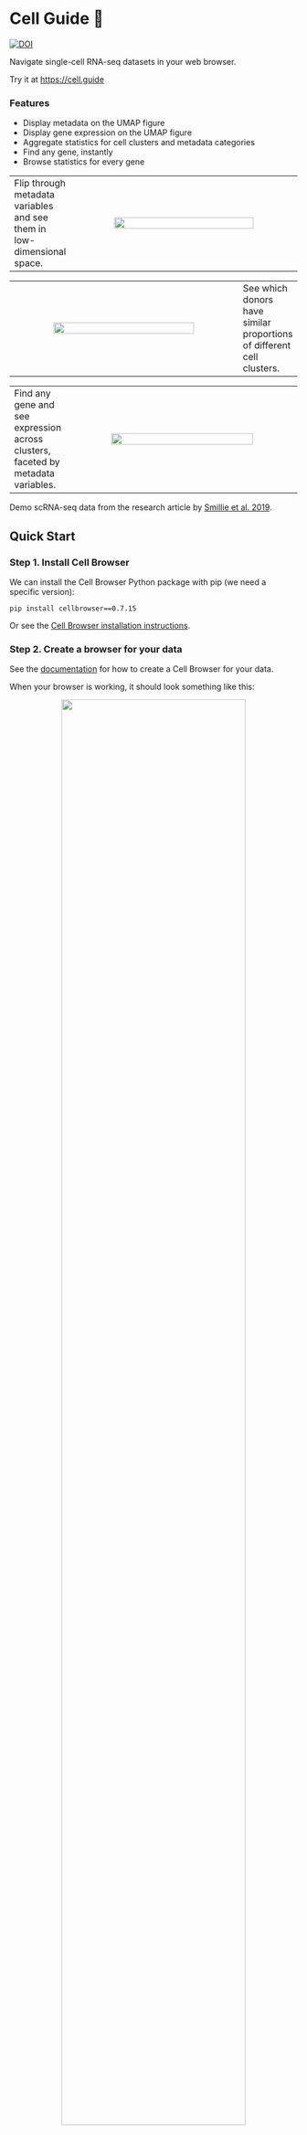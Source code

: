 # Cell Guide 🧭 

[![DOI](https://zenodo.org/badge/268866845.svg)](https://zenodo.org/badge/latestdoi/268866845)

Navigate single-cell RNA-seq datasets in your web browser.

Try it at https://cell.guide


### Features

- Display metadata on the UMAP figure
- Display gene expression on the UMAP figure
- Aggregate statistics for cell clusters and metadata categories
- Find any gene, instantly
- Browse statistics for every gene

<table>
  <tr>
    <td width="20%">Flip through metadata variables and see them in low-dimensional space.</td>
    <td>
      <p align="center">
        <img src="https://i.imgur.com/tcYRggc.gif" width="80%" align="center" />
      </p>
    </td>
  </tr>
</table>

<table>
  <tr>
  <td>
    <p align="center">
      <img src="https://i.imgur.com/zBVTCy9.png" width="80%" align="center" />
    </p>
  </td>
  <td width="20%">See which donors have similar proportions of different cell clusters.</td>
  </tr>
</table>

<table>
  <tr>
  <td width="20%">Find any gene and see expression across clusters, faceted by metadata variables.</td>
  <td>
    <p align="center">
      <img src="https://i.imgur.com/KgMw3zN.gif" width="80%" align="center" />
    </p>
  </td>
  </tr>
</table>

Demo scRNA-seq data from the research article by [Smillie et al. 2019][3].

[3]: https://doi.org/10.1016/j.cell.2019.06.029


## Quick Start

### Step 1. Install Cell Browser

We can install the Cell Browser Python package with pip (we need a specific version):

```
pip install cellbrowser==0.7.15
```

Or see the [Cell Browser installation instructions](https://cellbrowser.readthedocs.io/installation.html).

### Step 2. Create a browser for your data

See the [documentation][1] for how to create a Cell Browser for your data.

When your browser is working, it should look something like this:

<p align="center">
<img src="https://i.imgur.com/N1B2Q5U.png" width="80%" align="center" />
</p>

### Step 3. Copy Cell Guide files

```bash
# Get the Cell Guide code
curl -s https://codeload.github.com/slowkow/cellguide/tar.gz/master | tar xvz
 
# Overwrite the Cell Browser files: index.html js/ css/ ext/ img/
command cp -rf cellguide-master/www/* public_html/
```

For a complete example, see the [demo.sh](demo.sh) script.

Make sure to refresh your web browser with <kbd>⌘</kbd>+<kbd>Shift</kbd>+<kbd>R</kbd> (or <kbd>Ctrl</kbd>+<kbd>Shift</kbd>+<kbd>R</kbd> on Windows).

[1]: https://cellbrowser.readthedocs.io/basic_usage.html


## Dependencies

The current version of Cell Guide depends on [Cell Browser] by [Maximilian
Haeussler].

[Cell Browser]: https://github.com/maximilianh/cellBrowser
[Maximilian Haeussler]: https://github.com/maximilianh

Built with:

- [Bootstrap](https://getbootstrap.com)
- [CSS loaders](https://projects.lukehaas.me/css-loaders/)
- [d3-legend](https://github.com/susielu/d3-legend)
- [D3.js](https://d3js.org)
- [FastBitSet](https://github.com/lemire/FastBitSet.js/)
- [hcluster.js](https://github.com/cmpolis/hcluster.js/)
- [jQuery](https://jquery.com)
- [JSURL2](https://www.npmjs.com/package/@yaska-eu/jsurl2)
- [pako](https://github.com/nodeca/pako)
- [palette.js](https://github.com/google/palette.js/tree/master)
- [papaparse](https://www.papaparse.com/)
- [tablesort](https://github.com/tristen/tablesort)


Let me know what you think! [@slowkow](https://twitter.com/slowkow)

